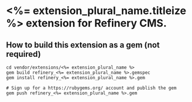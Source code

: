 # <%= extension_plural_name.titleize %> extension for Refinery CMS.

## How to build this extension as a gem (not required)

    cd vendor/extensions/<%= extension_plural_name %>
    gem build refinery_<%= extension_plural_name %>.gemspec
    gem install refinery_<%= extension_plural_name %>.gem

    # Sign up for a https://rubygems.org/ account and publish the gem
    gem push refinery_<%= extension_plural_name %>.gem
